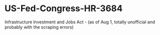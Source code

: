 # US-Fed-Congress-HR-3684
Infrastructure Investment and Jobs Act - (as of Aug 1, totally unofficial and probably with the scraping errors)
